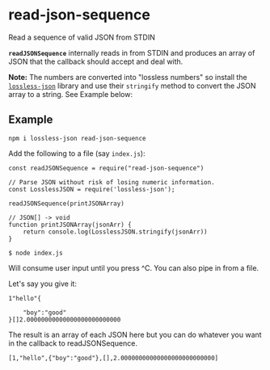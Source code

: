 # read-json-sequence

Read a sequence of valid JSON from STDIN


**`readJSONSequence`** internally reads in from STDIN and produces an array of JSON that the callback should accept and deal with.

**Note:** The numbers are converted into "lossless numbers" so install the [`lossless-json`](https://www.npmjs.com/package/lossless-json) library and use their `stringify` method to convert the JSON array to a string. See Example below:


## Example

```
npm i lossless-json read-json-sequence
```


Add the following to a file (say `index.js`):

```
const readJSONSequence = require("read-json-sequence")

// Parse JSON without risk of losing numeric information.
const LosslessJSON = require('lossless-json');

readJSONSequence(printJSONArray)

// JSON[] -> void
function printJSONArray(jsonArr) {
	return console.log(LosslessJSON.stringify(jsonArr))
}
```

```
$ node index.js
```
Will consume user input until you press ^C. You can also pipe in from a file.


Let's say you give it:

```
1"hello"{
	
	"boy":"good"
}[]2.00000000000000000000000000
```

The result is an array of each JSON here but you can do whatever you want in the callback to readJSONSequence.

```
[1,"hello",{"boy":"good"},[],2.00000000000000000000000000]
```